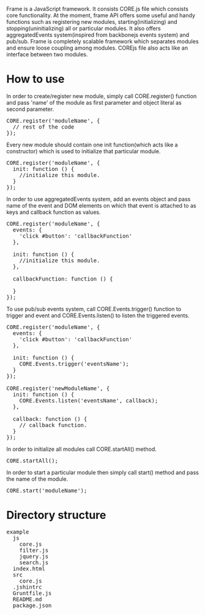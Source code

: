 Frame is a JavaScript framework. It consists CORE.js file which consists core functionality. At the moment, frame API offers some useful and handy functions such as registering new modules, starting(initializing) and stopping(uninitializing) all or particular modules. It also offers aggregatedEvents system(inspired from backbonejs events system) and pub/sub. Frame is completely scalable framework which separates modules and ensure loose coupling among modules. COREjs file also acts like an interface between two modules.
<h1>How to use</h1>
In order to create/register new module, simply call CORE.register() function and pass 'name' of the module as first parameter and object literal as second parameter.

<pre>
CORE.register('moduleName', {
  // rest of the code
});
</pre>

Every new module should contain one init function(which acts like a constructor) which is used to initialize that particular module.

<pre>
CORE.register('moduleName', {
  init: function () {
    //initialize this module.
  }
});
</pre>

In order to use aggregatedEvents system, add an events object and pass name of the event and DOM elements on which that event is attached to as keys and callback function as values.

<pre>
CORE.register('moduleName', {
  events: {
    'click #button': 'callbackFunction'
  },
  
  init: function () {
    //initialize this module.
  },
  
  callbackFunction: function () {
    
  }
});
</pre>

To use pub/sub events system, call CORE.Events.trigger() function to trigger and event and CORE.Events.listen() to listen the triggered events.

<pre>
CORE.register('moduleName', {
  events: {
    'click #button': 'callbackFunction'
  },
  
  init: function () {
    CORE.Events.trigger('eventsName');
  }
});

CORE.register('newModuleName', {
  init: function () {
    CORE.Events.listen('eventsName', callback);
  },
  
  callback: function () {
    // callback function.
  }
});
</pre>
In order to initialize all modules call CORE.startAll() method.
<pre>
CORE.startAll();
</pre>
In order to start a particular module then simply call start() method and pass the name of the module.
<pre>
CORE.start('moduleName');
</pre>
<h1>Directory structure</h1>
<pre>
example
  js
    core.js
    filter.js
    jquery.js
    search.js
  index.html
  src
    core.js
  .jshintrc
  Gruntfile.js
  README.md
  package.json
</pre>
